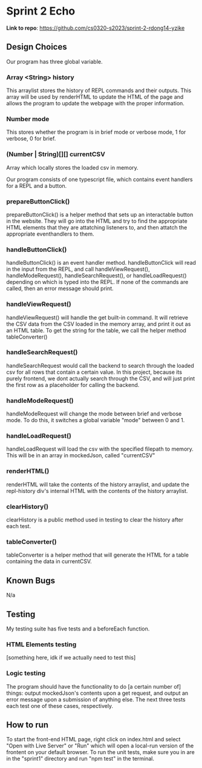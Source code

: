 # Sprint 2 Echo

**Link to repo**: https://github.com/cs0320-s2023/sprint-2-rdong14-yzike

## Design Choices

Our program has three global variable.

### Array \<String> history
This arraylist stores the history of REPL commands and their outputs. This array will be used by renderHTML to update the HTML of the page and allows the program to update the webpage with the proper information. 

### Number mode
This stores whether the program is in brief mode or verbose mode, 1 for verbose, 0 for brief.

### (Number | String)[][] currentCSV
Array which locally stores the loaded csv in memory. 

Our program consists of one typescript file, which contains event handlers for a REPL and a button. 

### prepareButtonClick()
prepareButtonClick() is a helper method that sets up an interactable button in the website. They will go into the HTML and try to find the appropriate HTML elements that they are attatching listeners to, and then attatch the appropriate eventhandlers to them.

### handleButtonClick() 
handleButtonClick() is an event handler method. handleButtonClick will read in the input from the REPL, and call handleViewRequest(), handleModeRequest(), handleSearchRequest(), or handleLoadRequest() depending on which is typed into the REPL. If none of the commands are called, then an error message should print. 

### handleViewRequest()
handleViewRequest() will handle the get built-in command. It will retrieve the CSV data from the CSV loaded in the memory array, and print it out as an HTML table. To get the string for the table, we call the helper method tableConverter()

### handleSearchRequest() 
handleSearchRequest would call the backend to search through the loaded csv for all rows that contain a certain value. In this project, because its purely frontend, we dont actually search through the CSV, and will just print the first row as a placeholder for calling the backend.

### handleModeRequest()
handleModeRequest will change the mode between brief and verbose mode. To do this, it switches a global variable "mode" between 0 and 1.

### handleLoadRequest()
handleLoadRequest will load the csv with the specified filepath to memory. This will be in an array in mockedJson, called "currentCSV"

### renderHTML()
renderHTML will take the contents of the history arraylist, and update the repl-history div's internal HTML with the contents of the history arraylist. 

### clearHistory()
clearHistory is a public method used in testing to clear the history after each test. 

### tableConverter()
tableConverter is a helper method that will generate the HTML for a table containing the data in currentCSV. 

## Known Bugs

N/a

## Testing

My testing suite has five tests and a beforeEach function. 

### HTML Elements testing
[something here, idk if we actually need to test this]

### Logic testing
The program should have the functionality to do [a certain number of] things: output mockedJson's contents upon a get request, and output an error message upon a submission of anything else. The next three tests each test one of these cases, respectively. 

## How to run

To start the front-end HTML page, right click on index.html and select "Open with Live Server" or "Run" which will open a local-run version of the frontent on your default browser. To run the unit tests, make sure you in are in the "sprint1" directory and run "npm test" in the terminal. 